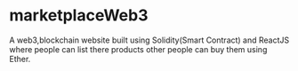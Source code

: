 # marketplaceWeb3

A web3,blockchain website built using Solidity(Smart Contract) and ReactJS where people can list there products other people can buy them using Ether.
